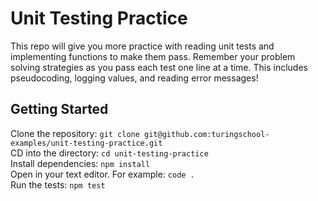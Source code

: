 # Unit Testing Practice

This repo will give you more practice with reading unit tests and implementing functions to make them pass. Remember your problem solving strategies as you pass each test one line at a time.  This includes pseudocoding, logging values, and reading error messages! 

## Getting Started

Clone the repository: `git clone git@github.com:turingschool-examples/unit-testing-practice.git`  
CD into the directory: `cd unit-testing-practice`  
Install dependencies: `npm install`  
Open in your text editor.  For example: `code .`  
Run the tests: `npm test`  
